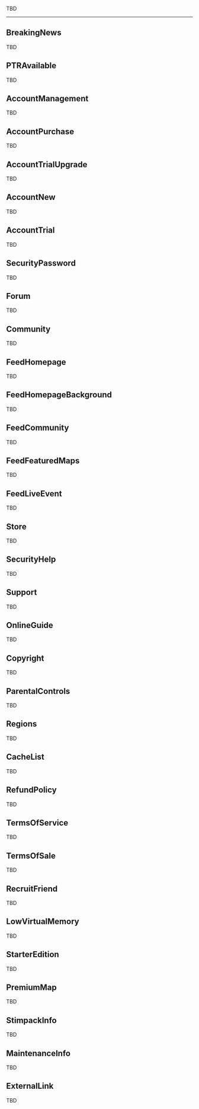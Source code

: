 TBD

___

## BreakingNews

TBD

## PTRAvailable

TBD

## AccountManagement

TBD

## AccountPurchase

TBD

## AccountTrialUpgrade

TBD

## AccountNew

TBD

## AccountTrial

TBD

## SecurityPassword

TBD

## Forum

TBD

## Community

TBD

## FeedHomepage

TBD

## FeedHomepageBackground

TBD

## FeedCommunity

TBD

## FeedFeaturedMaps

TBD

## FeedLiveEvent

TBD

## Store

TBD

## SecurityHelp

TBD

## Support

TBD

## OnlineGuide

TBD

## Copyright

TBD

## ParentalControls

TBD

## Regions

TBD

## CacheList

TBD

## RefundPolicy

TBD

## TermsOfService

TBD

## TermsOfSale

TBD

## RecruitFriend

TBD

## LowVirtualMemory

TBD

## StarterEdition

TBD

## PremiumMap

TBD

## StimpackInfo

TBD

## MaintenanceInfo

TBD

## ExternalLink

TBD
